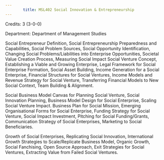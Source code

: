 ```yaml
---
        title: MSL402 Social Innovation & Entrepreneurship
---
```

Credits: 3 (3-0-0)

Department: Department of Management Studies

Social Entrepreneur Definition, Social Entrepreneurship Preparedness and Capabilities, Social Problem Sources, Social Opportunity Identification, Changing Social Problems/Liabilities into Enterprise Opportunities, Societal Value Creation Process, Measuring Social Impact Social Venture Concept, Establishing a Viable and Growing Enterprise, Legal Framework for Social Enterprise Formation, Social Asset Building, Income Generation for a Social Enterprise, Financial Structures for Social Ventures, Income Models and Revenue Strategy for Social Venture, Transferring Financial Models to New Social Context, Team Building & Alignment.

Social Business Model Canvas for Planning Social Venture, Social Innovation Planning, Business Model Design for Social Enterprise, Scaling Social Venture Impact. Business Plan for Social Mission, Emerging Organisational Forms for Social Enterprise, Funding Strategy for Social Venture, Social Impact Investment, Pitching for Social Funding/Grants, Communication Strategy of Social Enterprises, Marketing to Social Beneficiaries.

Growth of Social Enterprises, Replicating Social Innovation, International Growth Strategies to Scale/Replicate Business Model, Organic Growth, Social Fanchising, Open Source Approach, Exit Strategies for Social Ventures, Extracting Value from Failed Social Ventures.